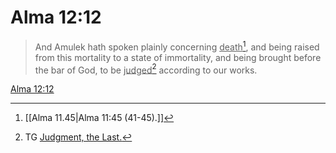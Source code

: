 # Alma 12:12

> And Amulek hath spoken plainly concerning <u>death</u>[^a], and being raised from this mortality to a state of immortality, and being brought before the bar of God, to be <u>judged</u>[^b] according to our works.

[Alma 12:12](https://www.churchofjesuschrist.org/study/scriptures/bofm/alma/12?lang=eng&id=p12#p12)


[^a]: [[Alma 11.45|Alma 11:45 (41-45).]]
[^b]: TG [Judgment, the Last.](https://www.churchofjesuschrist.org/study/scriptures/tg/judgment-the-last?lang=eng)
